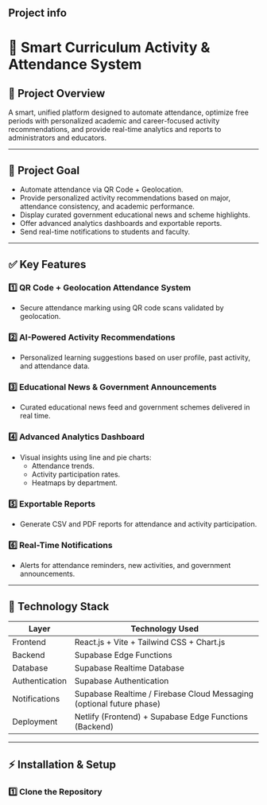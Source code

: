 ## Project info
# 🌟 Smart Curriculum Activity & Attendance System

## 🚀 Project Overview
A smart, unified platform designed to automate attendance, optimize free periods with personalized academic and career-focused activity recommendations, and provide real-time analytics and reports to administrators and educators.

---

## 🎯 Project Goal
- Automate attendance via QR Code + Geolocation.
- Provide personalized activity recommendations based on major, attendance consistency, and academic performance.
- Display curated government educational news and scheme highlights.
- Offer advanced analytics dashboards and exportable reports.
- Send real-time notifications to students and faculty.

---

## ✅ Key Features

### 1️⃣ QR Code + Geolocation Attendance System
- Secure attendance marking using QR code scans validated by geolocation.

### 2️⃣ AI-Powered Activity Recommendations
- Personalized learning suggestions based on user profile, past activity, and attendance data.

### 3️⃣ Educational News & Government Announcements
- Curated educational news feed and government schemes delivered in real time.

### 4️⃣ Advanced Analytics Dashboard
- Visual insights using line and pie charts:
    - Attendance trends.
    - Activity participation rates.
    - Heatmaps by department.

### 5️⃣ Exportable Reports
- Generate CSV and PDF reports for attendance and activity participation.

### 6️⃣ Real-Time Notifications
- Alerts for attendance reminders, new activities, and government announcements.

---

## 🧱 Technology Stack

| Layer            | Technology Used |
|------------------|---------------|
| Frontend         | React.js + Vite + Tailwind CSS + Chart.js |
| Backend          | Supabase Edge Functions |
| Database         | Supabase Realtime Database |
| Authentication   | Supabase Authentication |
| Notifications    | Supabase Realtime / Firebase Cloud Messaging (optional future phase) |
| Deployment       | Netlify (Frontend) + Supabase Edge Functions (Backend) |

---

## ⚡️ Installation & Setup

### 1️⃣ Clone the Repository


